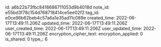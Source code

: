 id: a6b22b73fbc8416686711053d9b4018d
note_id: e55bd3f78c154d768718414ce5ee02f2
tag_id: e0ce96b62beb4c57a6a1e35ad11c089e
created_time: 2022-06-17T13:49:11.206Z
updated_time: 2022-06-17T13:49:11.206Z
user_created_time: 2022-06-17T13:49:11.206Z
user_updated_time: 2022-06-17T13:49:11.206Z
encryption_cipher_text: 
encryption_applied: 0
is_shared: 0
type_: 6